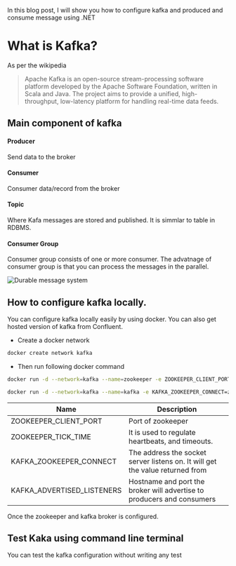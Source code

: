 In this blog post, I will show you how to configure kafka and produced and consume message using .NET

# What is Kafka?

As per the wikipedia
>Apache Kafka is an open-source stream-processing software platform developed by the Apache Software Foundation, written in Scala and Java. The project aims to provide a unified, high-throughput, low-latency platform for handling real-time data feeds.

##  Main component of kafka

#### Producer
 Send data to the broker
#### Consumer 
 Consumer data/record from the broker
#### Topic
  Where Kafa messages are stored and published. It is simmlar to table in RDBMS.
#### Consumer Group
 Consumer group consists of one or more consumer. The advatnage of consumer group is that you can process the messages in the parallel.

![Durable message system](https://www.cloudkarafka.com/img/blog/durable-message-system.png)

## How to configure kafka locally.

You can configure kafka locally easily by using docker. You can also get hosted version of kafka from Confluent.

- Create a docker network 
```bash
docker create network kafka
```
- Then run following docker command

```bash
docker run -d --network=kafka --name=zookeeper -e ZOOKEEPER_CLIENT_PORT=2181 -e ZOOKEEPER_TICK_TIME=2000 -p 2181:2181  confluentinc/cp-zookeeper

docker run -d --network=kafka --name=kafka -e KAFKA_ZOOKEEPER_CONNECT=zookeeper:2181 -e KAFKA_ADVERTISED_LISTENERS=PLAINTEXT://localhost:9092 -p 9092:9092  confluentinc/cp-kafka
```
| Name                       | Description                                                                   |
|----------------------------|-------------------------------------------------------------------------------|
| ZOOKEEPER_CLIENT_PORT      | Port of zookeeper                                                             |
| ZOOKEEPER_TICK_TIME        | It is used to regulate heartbeats, and timeouts.                              |
| KAFKA_ZOOKEEPER_CONNECT    | The address the socket server listens on. It will get the value returned from |
| KAFKA_ADVERTISED_LISTENERS | Hostname and port the broker will advertise to producers and consumers        |


Once the zookeeper and kafka broker is configured.

## Test Kaka using command line terminal

You can test the kafka configuration without writing any test


<!--stackedit_data:
eyJoaXN0b3J5IjpbLTUxMDk2NjI0MywyMDc1NDQ0NjczLDE1Nj
g5MDg0NDMsMTU0MTU0NjA5OSwtMTk0OTc5MDc0OCwxNjU4MzMw
NzI3LC0xOTMyOTE2MjMyLDE1NzIxMzE4MThdfQ==
-->